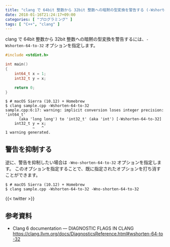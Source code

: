 ```yaml
---
title: "clang で 64bit 整数から 32bit 整数への暗黙の型変換を警告する (-Wshorten-64-to-32)"
date: 2018-01-16T21:24:17+09:00
categories: [ "プログラミング" ]
tags: [ "C++", "clang" ]
---
```


clang で 64bit 整数から 32bit 整数への暗黙の型変換を警告するには、```-Wshorten-64-to-32``` オプションを指定します。

```cpp
#include <stdint.h>

int main()
{
    int64_t x = 1;
    int32_t y = x;

    return 0;
}
```

```shell
$ # macOS Sierra (10.12) + Homebrew
$ clang sample.cpp -Wshorten-64-to-32
sample.cpp:6:17: warning: implicit conversion loses integer precision: 'int64_t'
      (aka 'long long') to 'int32_t' (aka 'int') [-Wshorten-64-to-32]
    int32_t y = x;
            ~   ^
1 warning generated.
```

## 警告を抑制する

逆に、警告を抑制したい場合は ```-Wno-shorten-64-to-32``` オプションを指定します。
このオプションを指定することで、既に指定されたオプションを打ち消すことができます。

```shell
$ # macOS Sierra (10.12) + Homebrew
$ clang sample.cpp -Wshorten-64-to-32 -Wno-shorten-64-to-32
```

{{< twitter >}}

## 参考資料

- Clang 6 documentation &mdash; DIAGNOSTIC FLAGS IN CLANG<br />
  <span style="word-break: break-all;">
  https://clang.llvm.org/docs/DiagnosticsReference.html#wshorten-64-to-32
  </span>

